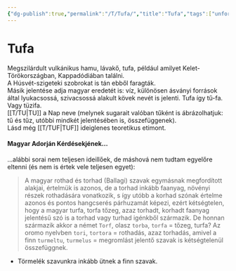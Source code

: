 ```yaml
---
{"dg-publish":true,"permalink":"/T/Tufa/","title":"Tufa","tags":["unformatted⚪"],"created":"2023-10-13T05:45","updated":"2023-10-13T05:45"}
---
```



# Tufa



Megszilárdult vulkánikus hamu, lávakő, tufa, például amilyet Kelet-Törökországban, Kappadódiában találni.  
A Húsvét-szigeteki szobrokat is tán ebből faragták.  
Másik jelentése adja magyar eredetét is: víz, különösen ásványi források által lyukacsossá, szivacsossá alakult kövek nevét is jelenti. Tufa így tű-fa. Vagy tüzifa.  
[[T/TU\|TU]] a Nap neve (melynek sugarait valóban tűként is ábrázolhatjuk: tű és tűz, utóbbi mindkét jelentésében is, összefüggenek).  
Lásd még [[T/TUF\|TUF]] ideiglenes teoretikus etimont.  

#### Magyar Adorján Kérdésekjének...

...alábbi sorai nem teljesen ideillőek, de máshová nem tudtam egyelőre eltenni (és nem is értek vele teljesen egyet):  
> A magyar rothad és torhad (Ballagi) szavak egymásnak megfordított alakjai, értelmük is azonos, de a torhad inkább faanyag, növényi részek rothadására vonatkozik, s így utóbb a korhad szónak értelme azonos és pontos hangcserés párhuzamát képezi, ezért kétségtelen, hogy a magyar turfa, torfa tőzeg, azaz torhadt, korhadt faanyag jelentésű szó is a torhad vagy turhad igénkből származik. De honnan származik akkor a német `Torf`, olasz `torba`, `torfa` = tőzeg, turfa? Az oromo nyelvben `tori`, `tortora` = rothadás, azaz torhadás, amivel a finn `turmeltu`, `turmelus` = megromlást jelentő szavak is kétségtelenül összefüggnek.  
- Törmelék szavunkra inkább ütnek a finn szavak.  